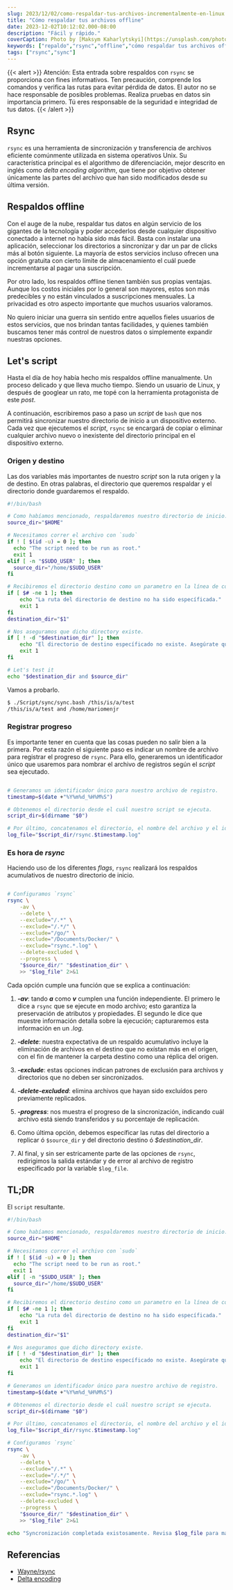 ```yaml
---
slug: 2023/12/02/como-respaldar-tus-archivos-incrementalmente-en-linux
title: "Cómo respaldar tus archivos offline"
date: 2023-12-02T10:12:02.000-08:00
description: "Fácil y rápido."
coverCaption: Photo by [Maksym Kaharlytskyi](https://unsplash.com/photos/file-cabinet-Q9y3LRuuxmg).
keywords: ["repaldo","rsync","offline","cómo respaldar tus archivos offline", "sincronizar"]
tags: ["rsync","sync"]
---
```


{{< alert >}} Atención: Esta entrada sobre respaldos con `rsync` se proporciona con fines informativos. Ten precaución, comprende los comandos y verifica las rutas para evitar pérdida de datos. El autor no se hace responsable de posibles problemas. Realiza pruebas en datos sin importancia primero. Tú eres responsable de la seguridad e integridad de tus datos. {{< /alert >}}

## Rsync

`rsync` es una herramienta de sincronización y transferencia de archivos eficiente comúnmente utilizada en sistema operativos Unix. Su característica principal es el algorithmo de diferenciación, mejor descrito en inglés como *delta encoding algorithm*, que tiene por objetivo obtener únicamente las partes del archivo que han sido modificados desde su última versión. 

## Respaldos offline

Con el auge de la nube, respaldar tus datos en algún servicio de los gigantes de la tecnología y poder accederlos desde cualquier dispositivo conectado a internet no había sido más fácil. Basta con instalar una aplicación, seleccionar los directorios a sincronizar y dar un par de clicks más al botón siguiente. La mayoría de estos servicios incluso ofrecen una opción gratuita con cierto límite de almacenamiento el cuál puede incrementarse al pagar una suscripción.

Por otro lado, los respaldos offline tienen también sus propias ventajas. Aunque los costos iniciales por lo general son mayores, estos son más predecibles y no están vinculados a suscripciones mensuales. La privacidad es otro aspecto importante que muchos usuarios valoramos.

No quiero iniciar una guerra sin sentido entre aquellos fieles usuarios de estos servicios, que nos brindan tantas facilidades, y quienes también buscamos tener más control de nuestros datos o simplemente expandir nuestras opciones. 

## Let's script

Hasta el día de hoy había hecho mis respaldos offline manualmente. Un proceso delicado y que lleva mucho tiempo. Siendo un usuario de Linux, y después de googlear un rato, me topé con la herramienta protagonista de este *post*. 

A continuación, escribiremos paso a paso un *script* de `bash` que nos permitirá sincronizar nuestro directorio de inicio a un dispositivo externo. Cada vez que ejecutemos el *script*, `rsync` se encargará de copiar o eliminar cualquier archivo nuevo o inexistente del directorio principal en el dispositivo externo.

### Origen y destino

Las dos variables más importantes de nuestro *script* son la ruta origen y la de destino. En otras palabras, el directorio que queremos respaldar y el directorio donde guardaremos el respaldo.

```bash {linenos=inline}
#!/bin/bash

# Como habíamos mencionado, respaldaremos nuestro directorio de inicio.
source_dir="$HOME"

# Necesitamos correr el archivo con `sudo`
if ! [ $(id -u) = 0 ]; then
  echo "The script need to be run as root."
  exit 1
elif [ -n "$SUDO_USER" ]; then
  source_dir="/home/$SUDO_USER"
fi

# Recibiremos el directorio destino como un parametro en la línea de comando.
if [ $# -ne 1 ]; then
    echo "La ruta del directorio de destino no ha sido específicada."
    exit 1
fi
destination_dir="$1"

# Nos aseguramos que dicho directory existe.
if [ ! -d "$destination_dir" ]; then
    echo "El directorio de destino específicado no existe. Asegúrate que tu disco externo este montado."
    exit 1
fi

# Let's test it
echo "$destination_dir and $source_dir"
```

Vamos a probarlo.

```bash
$ ./Script/sync/sync.bash /this/is/a/test
/this/is/a/test and /home/mariomenjr
```

### Registrar progreso

Es importante tener en cuenta que las cosas pueden no salir bien a la primera. Por esta razón el siguiente paso es indicar un nombre de archivo para registrar el progreso de `rsync`. Para ello, generaremos un identificador único que usaremos para nombrar el archivo de registros según el *script* sea ejecutado.

```bash {linenos=inline,linenostart=26}

# Generamos un identificador único para nuestro archivo de registro.
timestamp=$(date +"%Y%m%d_%H%M%S")

# Obtenemos el directorio desde el cuál nuestro script se ejecuta.
script_dir=$(dirname "$0")

# Por último, concatenamos el directorio, el nombre del archivo y el identificador único.
log_file="$script_dir/rsync.$timestamp.log"
```

### Es hora de *rsync*

Haciendo uso de los diferentes *flags*, `rsync` realizará los respaldos acumulativos de nuestro directorio de inicio.

```bash {linenos=inline,linenostart=35}

# Configuramos `rsync`
rsync \
    -av \
    --delete \
    --exclude="/.*" \
    --exclude="/.*/" \
    --exclude="/go/" \
    --exclude="/Documents/Docker/" \
    --exclude="rsync.*.log" \
    --delete-excluded \
    --progress \ 
    "$source_dir/" "$destination_dir" \
    >> "$log_file" 2>&1
```

Cada opción cumple una función que se explica a continuación:

1. ***-av***: tando ***a*** como ***v*** cumplen una función independiente. El primero le dice a `rsync` que se ejecute en modo archivo; esto garantiza la preservación de atributos y propiedades. El segundo le dice que muestre información detalla sobre la ejecución; capturaremos esta información en un *.log*.

2. ***-delete***: nuestra expectativa de un respaldo acumulativo incluye la eliminación de archivos en el destino que no exístan más en el origen, con el fin de mantener la carpeta destino como una réplica del origen.

3. ***-exclude***: estas opciones indican patrones de exclusión para archivos y directorios que no deben ser sincronizados.

4. ***-delete-excluded***: elimina archivos que hayan sido excluídos pero previamente replicados.

5. ***-progress***: nos muestra el progreso de la sincronización, indicando cuál archivo está siendo transferidos y su porcentaje de replicación.

6. Como última opción, debemos específicar las rutas del directorio a replicar ó `$source_dir` y del directorio destino ó *$destination_dir*. 

7. Al final, y sin ser estricamente parte de las opciones de `rsync`, redirigimos la salida estándar y de error al archivo de registro especificado por la variable `$log_file`.

## TL;DR

El `script` resultante.

```bash {linenos=inline}
#!/bin/bash

# Como habíamos mencionado, respaldaremos nuestro directorio de inicio.
source_dir="$HOME"

# Necesitamos correr el archivo con `sudo`
if ! [ $(id -u) = 0 ]; then
  echo "The script need to be run as root."
  exit 1
elif [ -n "$SUDO_USER" ]; then
  source_dir="/home/$SUDO_USER"
fi

# Recibiremos el directorio destino como un parametro en la línea de comando.
if [ $# -ne 1 ]; then
    echo "La ruta del directorio de destino no ha sido específicada."
    exit 1
fi
destination_dir="$1"

# Nos aseguramos que dicho directory existe.
if [ ! -d "$destination_dir" ]; then
    echo "El directorio de destino específicado no existe. Asegúrate que tu disco externo este montado."
    exit 1
fi

# Generamos un identificador único para nuestro archivo de registro.
timestamp=$(date +"%Y%m%d_%H%M%S")

# Obtenemos el directorio desde el cuál nuestro script se ejecuta.
script_dir=$(dirname "$0")

# Por último, concatenamos el directorio, el nombre del archivo y el identificador único.
log_file="$script_dir/rsync.$timestamp.log"

# Configuramos `rsync`
rsync \
    -av \
    --delete \
    --exclude="/.*" \
    --exclude="/.*/" \
    --exclude="/go/" \
    --exclude="/Documents/Docker/" \
    --exclude="rsync.*.log" \
    --delete-excluded \
    --progress \ 
    "$source_dir/" "$destination_dir" \
    >> "$log_file" 2>&1

echo "Syncronización completada existosamente. Revisa $log_file para más detalles."
```

## Referencias

- [Wayne/rsync](https://github.com/WayneD/rsync)
- [Delta encoding](https://es.wikipedia.org/wiki/Delta_encoding)